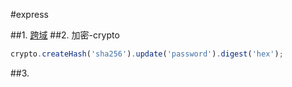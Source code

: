 #express

##1. [跨域](https://github.com/expressjs/cors)
##2. 加密-crypto
```js
crypto.createHash('sha256').update('password').digest('hex');
```
##3. 